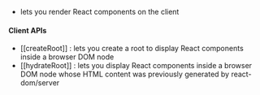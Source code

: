 - lets you render React components on the client 

#### Client APIs
- [[createRoot]] : lets you create a root to display React components inside a browser DOM node
- [[hydrateRoot]] : lets you display React components inside a browser DOM node whose HTML content was previously generated by react-dom/server


